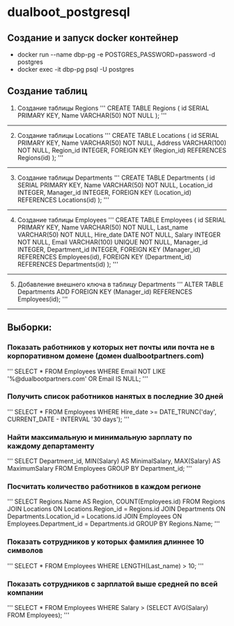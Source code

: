 # dualboot_postgresql

## Создание и запуск docker контейнер
- docker run --name dbp-pg -e POSTGRES_PASSWORD=password -d postgres
- docker exec -it dbp-pg psql -U postgres

## Создание таблиц

1. Создание таблицы Regions
'''
CREATE TABLE Regions (
id SERIAL PRIMARY KEY,
Name VARCHAR(50) NOT NULL
);
'''

-----------------------------------------------------------------------

2. Создание таблицы Locations
'''
CREATE TABLE Locations (
id SERIAL PRIMARY KEY,
Name VARCHAR(50) NOT NULL,
Address VARCHAR(100) NOT NULL,
Region_id INTEGER,
FOREIGN KEY (Region_id) REFERENCES Regions(id)
);
'''

-----------------------------------------------------------------------

3. Создание таблицы Departments
'''
CREATE TABLE Departments (
id SERIAL PRIMARY KEY,
Name VARCHAR(50) NOT NULL,
Location_id INTEGER,
Manager_id INTEGER,
FOREIGN KEY (Location_id) REFERENCES Locations(id)
);
'''

-----------------------------------------------------------------------

4. Создание таблицы Employees
'''
CREATE TABLE Employees (
id SERIAL PRIMARY KEY,
Name VARCHAR(50) NOT NULL,
Last_name VARCHAR(50) NOT NULL,
Hire_date DATE NOT NULL,
Salary INTEGER NOT NULL,
Email VARCHAR(100) UNIQUE NOT NULL,
Manager_id INTEGER,
Department_id INTEGER,
FOREIGN KEY (Manager_id) REFERENCES Employees(id),
FOREIGN KEY (Department_id) REFERENCES Departments(id)
);
'''

-----------------------------------------------------------------------

5. Добавление внешнего ключа в таблицу Departments
'''
ALTER TABLE Departments ADD FOREIGN KEY (Manager_id) REFERENCES Employees(id);
'''

-----------------------------------------------------------------------



## Выборки:
### Показать работников у которых нет почты или почта не в корпоративном домене (домен dualbootpartners.com)
'''
SELECT * FROM Employees
WHERE Email NOT LIKE '%@dualbootpartners.com'
OR Email IS NULL;
'''
### Получить список работников нанятых в последние 30 дней
'''
SELECT * FROM Employees
WHERE Hire_date >= DATE_TRUNC('day', CURRENT_DATE - INTERVAL '30 days');
'''
### Найти максимальную и минимальную зарплату по каждому департаменту
'''
SELECT Department_id, MIN(Salary) AS MinimalSalary, MAX(Salary) AS MaximumSalary
FROM Employees
GROUP BY Department_id;
'''
### Посчитать количество работников в каждом регионе
'''
SELECT Regions.Name AS Region, COUNT(Employees.id)
FROM Regions
JOIN Locations ON Locations.Region_id = Regions.id
JOIN Departments ON Departments.Location_id = Locations.id
JOIN Employees ON Employees.Department_id = Departments.id
GROUP BY Regions.Name;
'''
### Показать сотрудников у которых фамилия длиннее 10 символов
'''
SELECT * FROM Employees
WHERE LENGTH(Last_name) > 10;
'''
### Показать сотрудников с зарплатой выше средней по всей компании
'''
SELECT * FROM Employees
WHERE Salary > (SELECT AVG(Salary) FROM Employees);
'''